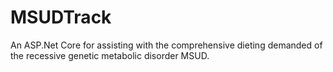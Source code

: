 # MSUDTrack
An ASP.Net Core for assisting with the comprehensive dieting demanded of the recessive genetic metabolic disorder MSUD. 
